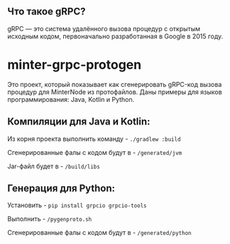 ## Что такое gRPC?

gRPC — это система удалённого вызова процедур с открытым исходным кодом, первоначально разработанная в Google в 2015 году.

# minter-grpc-protogen

Это проект, который показывает как сгенерировать gRPC-код вызова процедур для MinterNode из протофайлов. Даны примеры для языков программирования: Java, Kotlin и Python.

## Компиляции для Java и Kotlin:
Из корня проекта выполнить команду - `./gradlew :build`

Сгенерированные фалы с кодом будут в - `/generated/jvm`

Jar-файл будет в - `/build/libs`

## Генерация для Python:

Установить - `pip install grpcio grpcio-tools`

Выполнить - `/pygenproto.sh`

Сгенерированные фалы с кодом будут в - `/generated/python`
